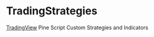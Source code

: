 # TradingStrategies
[TradingView](https://www.tradingview.com) Pine Script Custom Strategies and Indicators
